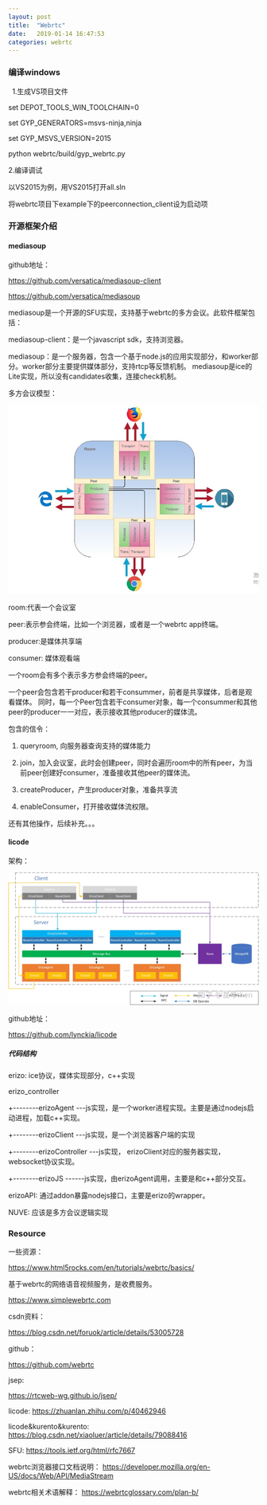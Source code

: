 ```yaml
---
layout: post
title:  "Webrtc"
date:   2019-01-14 16:47:53
categories: webrtc
---
```


### 编译windows
 
1.生成VS项目文件 

set DEPOT_TOOLS_WIN_TOOLCHAIN=0 

set GYP_GENERATORS=msvs-ninja,ninja 

set GYP_MSVS_VERSION=2015 

python webrtc/build/gyp_webrtc.py

2.编译调试 

以VS2015为例，用VS2015打开all.sln 

将webrtc项目下example下的peerconnection_client设为启动项

### 开源框架介绍

#### mediasoup

github地址：

https://github.com/versatica/mediasoup-client

https://github.com/versatica/mediasoup

mediasoup是一个开源的SFU实现，支持基于webrtc的多方会议。此软件框架包括：

mediasoup-client：是一个javascript sdk，支持浏览器。

mediasoup：是一个服务器，包含一个基于node.js的应用实现部分，和worker部分。worker部分主要提供媒体部分，支持rtcp等反馈机制。
mediasoup是ice的Lite实现，所以没有candidates收集，连接check机制。

多方会议模型：

![mediasoup](./mediasoup.jpg)

room:代表一个会议室

peer:表示参会终端，比如一个浏览器，或者是一个webrtc app终端。

producer:是媒体共享端

consumer: 媒体观看端

一个room会有多个表示多方参会终端的peer。

一个peer会包含若干producer和若干consummer，前者是共享媒体，后者是观看媒体。
同时，每一个Peer包含若干consumer对象，每一个consummer和其他peer的producer一一对应，表示接收其他producer的媒体流。

包含的信令：

1. queryroom, 向服务器查询支持的媒体能力

2. join，加入会议室，此时会创建peer，同时会遍历room中的所有peer，为当前peer创建好consumer，准备接收其他peer的媒体流。

2. createProducer，产生producer对象，准备共享流

3. enableConsumer，打开接收媒体流权限。

还有其他操作，后续补充。。。

#### licode

架构：

![erizo](https://github.com/haska1025/haska1025.github.io/blob/master/_posts/erizo.jpg)

github地址：

https://github.com/lynckia/licode

##### 代码结构

erizo: ice协议，媒体实现部分，c++实现

erizo_controller

   +--------erizoAgent ---js实现，是一个worker进程实现。主要是通过nodejs启动进程，加载c++实现。
   
   +--------erizoClient ---js实现，是一个浏览器客户端的实现
   
   +--------erizoController ---js实现， erizoClient对应的服务器实现，websocket协议实现。
   
   +--------erizoJS ------js实现，由erizoAgent调用，主要是和c++部分交互。
   
erizoAPI: 通过addon暴露nodejs接口，主要是erizo的wrapper。

NUVE: 应该是多方会议逻辑实现


### Resource

一些资源：

https://www.html5rocks.com/en/tutorials/webrtc/basics/

基于webrtc的网络语音视频服务，是收费服务。

https://www.simplewebrtc.com

csdn资料：

https://blog.csdn.net/foruok/article/details/53005728

github：

https://github.com/webrtc


jsep:

https://rtcweb-wg.github.io/jsep/



licode:
https://zhuanlan.zhihu.com/p/40462946

licode&kurento&kurento:
https://blog.csdn.net/xiaoluer/article/details/79088416

SFU:
https://tools.ietf.org/html/rfc7667

webrtc浏览器接口文档说明：
https://developer.mozilla.org/en-US/docs/Web/API/MediaStream

webrtc相关术语解释：
https://webrtcglossary.com/plan-b/
